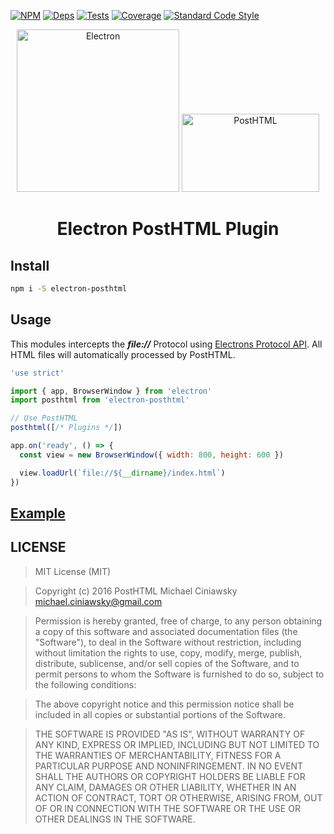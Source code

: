 [![NPM][npm]][npm-url]
[![Deps][deps]][deps-url]
[![Tests][travis]][travis-url]
[![Coverage][cover]][cover-url]
[![Standard Code Style][style]][style-url]

<div align="center">
  <img width="260" title="Electron" src="https://worldvectorlogo.com/logos/electron-4.svg" />
  <img width="220" height="125" title="PostHTML" src="http://posthtml.github.io/posthtml/logo.svg">
  <h1>Electron PostHTML Plugin</h1>
</div>

## Install

```bash
npm i -S electron-posthtml
```

## Usage

This modules intercepts the **_file://_** Protocol using [Electrons Protocol API][api]. All HTML files will automatically processed by PostHTML.

[api]: http://electron.atom.io/docs/api/protocol/

```js
'use strict'

import { app, BrowserWindow } from 'electron'
import posthtml from 'electron-posthtml'

// Use PostHTML
posthtml([/* Plugins */])

app.on('ready', () => {
  const view = new BrowserWindow({ width: 800, height: 600 })

  view.loadUrl(`file://${__dirname}/index.html`)
})
```

## [Example](https://github.com/posthtml/electron-posthtml//tree/master/test)

## LICENSE

> MIT License (MIT)

> Copyright (c) 2016 PostHTML Michael Ciniawsky <michael.ciniawsky@gmail.com>

> Permission is hereby granted, free of charge, to any person obtaining a copy
of this software and associated documentation files (the "Software"), to deal
in the Software without restriction, including without limitation the rights
to use, copy, modify, merge, publish, distribute, sublicense, and/or sell
copies of the Software, and to permit persons to whom the Software is
furnished to do so, subject to the following conditions:

> The above copyright notice and this permission notice shall be included in all
copies or substantial portions of the Software.

> THE SOFTWARE IS PROVIDED "AS IS", WITHOUT WARRANTY OF ANY KIND, EXPRESS OR
IMPLIED, INCLUDING BUT NOT LIMITED TO THE WARRANTIES OF MERCHANTABILITY,
FITNESS FOR A PARTICULAR PURPOSE AND NONINFRINGEMENT. IN NO EVENT SHALL THE
AUTHORS OR COPYRIGHT HOLDERS BE LIABLE FOR ANY CLAIM, DAMAGES OR OTHER
LIABILITY, WHETHER IN AN ACTION OF CONTRACT, TORT OR OTHERWISE, ARISING FROM,
OUT OF OR IN CONNECTION WITH THE SOFTWARE OR THE USE OR OTHER DEALINGS IN THE
SOFTWARE.

[npm]: https://img.shields.io/npm/v/electron-posthtml.svg
[npm-url]: https://npmjs.com/package/electron-posthtml

[deps]: https://david-dm.org/posthtml/electron-posthtml.svg
[deps-url]: https://david-dm.org/posthtml/electron-posthtml

[style]: https://img.shields.io/badge/code%20style-standard-yellow.svg
[style-url]: http://standardjs.com/

[travis]: http://img.shields.io/travis/posthtml/electron-posthtml.svg
[travis-url]: https://travis-ci.org/posthtml/electron-posthtml

[cover]: https://coveralls.io/repos/github/posthtml/electron-posthtml/badge.svg?branch=master
[cover-url]: https://coveralls.io/github/posthtml/electron-posthtml?branch=master
